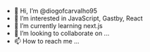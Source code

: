 - 👋 Hi, I’m @diogofcarvalho95
- 👀 I’m interested in JavaScript, Gastby, React
- 🌱 I’m currently learning next.js
- 💞️ I’m looking to collaborate on ...
- 📫 How to reach me ...

<!---
diogofcarvalho95/diogofcarvalho95 is a ✨ special ✨ repository because its `README.md` (this file) appears on your GitHub profile.
You can click the Preview link to take a look at your changes.
--->
